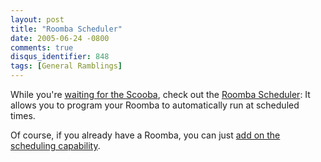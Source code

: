 ```yaml
---
layout: post
title: "Roomba Scheduler"
date: 2005-06-24 -0800
comments: true
disqus_identifier: 848
tags: [General Ramblings]
---
```

While you're [waiting for the
Scooba](http://irobot.com/consumer/scooba_sneak_preview.cfm), check out
the [Roomba
Scheduler](http://irobot.com/consumer/product_detail.cfm?prodid=52): It
allows you to program your Roomba to automatically run at scheduled
times.

 Of course, if you already have a Roomba, you can just [add on the
scheduling
capability](http://irobot.com/consumer/product_detail.cfm?prodid=51).
